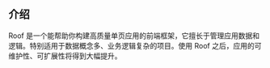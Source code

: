 
## 介绍

Roof 是一个能帮助你构建高质量单页应用的前端框架，它擅长于管理应用数据和逻辑。特别适用于数据概念多、业务逻辑复杂的项目。使用 Roof 之后，应用的可维护性、可扩展性将得到大幅提升。


